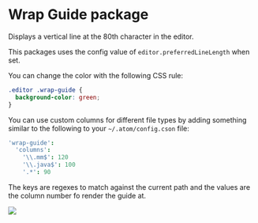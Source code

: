# Wrap Guide package

Displays a vertical line at the 80th character in the editor.

This packages uses the config value of `editor.preferredLineLength` when set.

You can change the color with the following CSS rule:

```css
.editor .wrap-guide {
  background-color: green;
}
```

You can use custom columns for different file types by adding something
similar to the following to your `~/.atom/config.cson` file:

```coffee
'wrap-guide':
  'columns':
    '\\.mm$': 120
    '\\.java$': 100
    '.*': 90
```

The keys are regexes to match against the current path and the values are
the column number fo render the guide at.

![](https://f.cloud.github.com/assets/671378/2241976/dbf6a8f6-9ced-11e3-8fef-d8a226301530.png)
